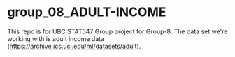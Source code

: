 # group_08_ADULT-INCOME

This repo is for UBC STAT547 Group project for Group-8. The data set we're working with is adult income data (https://archive.ics.uci.edu/ml/datasets/adult).